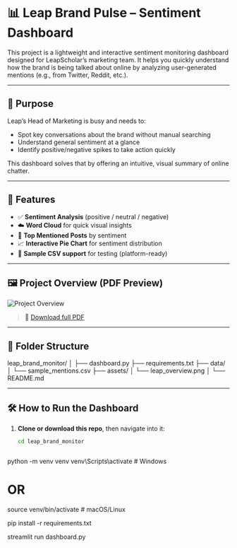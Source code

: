 # 📊 Leap Brand Pulse – Sentiment Dashboard

This project is a lightweight and interactive sentiment monitoring dashboard designed for LeapScholar’s marketing team. It helps you quickly understand how the brand is being talked about online by analyzing user-generated mentions (e.g., from Twitter, Reddit, etc.).

---

## 🚀 Purpose

Leap’s Head of Marketing is busy and needs to:
- Spot key conversations about the brand without manual searching
- Understand general sentiment at a glance
- Identify positive/negative spikes to take action quickly

This dashboard solves that by offering an intuitive, visual summary of online chatter.

---

## 🧠 Features

- ✅ **Sentiment Analysis** (positive / neutral / negative)
- ☁️ **Word Cloud** for quick visual insights
- 🧵 **Top Mentioned Posts** by sentiment
- 📈 **Interactive Pie Chart** for sentiment distribution
- 📄 **Sample CSV support** for testing (platform-ready)

---

## 🖼️ Project Overview (PDF Preview)

![Project Overview](./assets/leap_overview.png)

> 🔗 [Download full PDF](./leap.pdf)

---

## 📁 Folder Structure

leap_brand_monitor/
│
├── dashboard.py
├── requirements.txt
├── data/
│ └── sample_mentions.csv
├── assets/
│ └── leap_overview.png
│
└── README.md

---

## 🛠️ How to Run the Dashboard

1. **Clone or download this repo**, then navigate into it:
   ```bash
   cd leap_brand_monitor



python -m venv venv
venv\Scripts\activate  # Windows
# OR
source venv/bin/activate  # macOS/Linux


pip install -r requirements.txt


streamlit run dashboard.py
